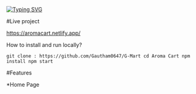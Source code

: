 
[![Typing SVG](https://readme-typing-svg.demolab.com?font=Fira+Code&pause=1000&width=435&lines=AROMA+CART)](https://git.io/typing-svg)

#Live project

https://aromacart.netlify.app/


How to install and run locally?

`git clone : https://github.com/Gautham0647/G-Mart
cd Aroma Cart
npm install
npm start`

#Features

*Home Page




